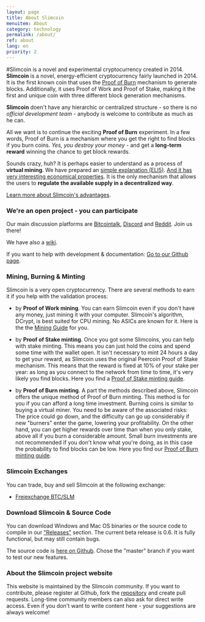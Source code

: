 ```yaml
---
layout: page
title: About Slimcoin
menuitem: About
category: technology
permalink: /about/
ref: about
lang: en
priority: 2
---
```

#Slimcoin is a novel and experimental cryptocurrency created in 2014.
**Slimcoin** is a novel, energy-efficient cryptocurrency fairly launched in 2014.  It is the first known coin that uses the [Proof of Burn](https://en.bitcoin.it/wiki/Proof_of_burn) mechanism to generate blocks. Additionally, it uses Proof of Work and Proof of Stake, making it the first and unique coin with three different block generation mechanisms.

**Slimcoin** doen't have any hierarchic or centralized structure - so there is no *official development team* - anybody is welcome to contribute as much as he can.

All we want is to continue the exciting **Proof of Burn** experiment.  In a few words, Proof of Burn is a mechanism where you get the right to find blocks if you burn coins. *Yes, you destroy your money* - and get a **long-term reward** winning the chance to get block rewards. 

Sounds crazy, huh? It is perhaps easier to understand as a process of **virtual mining**. We have prepared an [simple explanation (ELI5)](/proof-of-burn-eli5/). [And it has very interesting economical properties](https://github.com/slimcoin-project/Slimcoin/wiki/The-magic-of-Proof-of-Burn). It is the only mechanism that allows the users to **regulate the available supply in a decentralized way**.

[Learn more about Slimcoin's advantages](/advantages/).

### We're an open project - you can participate

Our main discussion platforms are [Bitcointalk](https://bitcointalk.org/index.php?topic=1141676.0), [Discord](https://discord.gg/ffeDjmV) and [Reddit](http://reddit.com/r/slimcoin). Join us there!

We have also a [wiki](https://github.com/slimcoin-project/Slimcoin/wiki).

If you want to help with development & documentation: [Go to our Github page](https://github.com/slimcoin-project/).

### Mining, Burning & Minting

Slimcoin is a very open cryptocurrency. There are several methods to earn it if you help with the validation process:

* by **Proof of Work mining**. You can earn Slimcoin even if you don't have any money, just mining it with your computer. Slimcoin's algorithm, DCrypt, is best suited for CPU mining. No ASICs are known for it. Here is the the [Mining Guide](/mining-guide/) for you.

* by **Proof of Stake minting**. Once you got some Slimcoins, you can help with stake minting. This means you can just hold the coins and spend some time with the wallet open. It isn't necessary to mint 24 hours a day to get your reward, as Slimcoin uses the original Peercoin Proof of Stake mechanism. This means that the reward is fixed at 10% of your stake per year: as long as you connect to the network from time to time, it's very likely you find blocks. Here you find a [Proof of Stake minting guide](/proof-of-stake-guide/).

* by **Proof of Burn minting**. A part the methods described above, Slimcoin offers the unique method of Proof of Burn minting. This method is for you if you can afford a long time investment. Burning coins is similar to buying a virtual miner. You need to be aware of the associated risks: The price could go down, and the difficulty can go up considerably if new "burners" enter the game, lowering your profitability. On the other hand, you can get higher rewards over time than when you only stake, above all if you burn a considerable amount. Small burn investments are not recommended if you don't know what you're doing, as in this case the probability to find blocks can be low. Here you find our [Proof of Burn minting guide](/proof-of-burn-guide/).

[//]: # (### Inscription service & Decentralized Websites)

[//]: # (Since version 0.5, Slimcoin has a built-in blockchain website publishing service which lets you **publish websites or blogs** in a decentralized way *without hosting nor domains*. Simply publish your content as a torrent and let the Slimcoin blockchain be your version manager!)

[//]: # (All you have to do is to use the *inscription service* provided by the Slimcoin client.)

[//]: # (The publishing feature uses the awesome [Web2Web] https://github.com/elendirx/web2web)

[//]: # (and [WebTorrent] https://webtorrent.io/)

[//]: # (technologies. Your readers only need a modern browser - no additional software! So your voice will be heard also outside the nerd-space.)

[//]: # (*Stay tuned!* This feature is still new and in alpha, and the Web2Web page generator has still to be ported. But you already can experiment with it.)

### Slimcoin Exchanges

You can trade, buy and sell Slimcoin at the following exchange:

* [Freiexchange BTC/SLM](https://freiexchange.com/market/SLM/BTC)

### Download Slimcoin & Source Code

You can download Windows and Mac OS binaries or the source code to compile in our ["Releases"](https://github.com/slimcoin-project/Slimcoin/releases) section. The current beta release is 0.6. It is fully functional, but may still contain bugs.

The source code is [here on Github](https://github.com/slimcoin-project/Slimcoin). Chose the "master" branch if you want to test our new features.

### About the Slimcoin project website

This website is maintained by the Slimcoin community. If you want to contribute, please register at Github, fork the [repository](https://github.com/slimcoin-project/slimcoin-project.github.io) and create pull requests. Long-time community members can also ask for direct write access. Even if you don't want to write content here - your suggestions are always welcome!
